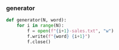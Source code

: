 ### generator

```.py
def generator(N, word):
    for i in range(N):
        f = open(f"{i+1}-sales.txt", "w")
        f.write(f"{word} {i+1}")
        f.close()
```

![]()
